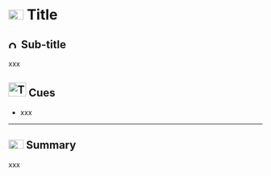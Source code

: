 # <img src="../books.svg" alt="Stack of red books with a graduation cap on top, symbolizing education and achievement, set against a plain background" width="30" height="20" /> Title

## <img src="../notes.svg" alt="Orange pencil lying diagonally on a white sheet of paper, representing note taking and documentation, with a clean and organized appearance" width="20" height="15" /> Sub-title

xxx

## <img src="../question-and-answer.svg" alt="Two speech bubbles, one with a large letter Q and the other with a large letter A, representing a question and answer exchange in a friendly and approachable style" width="35" height="28" /> Cues

- xxx

---

## <img src="../summary.svg" alt="Rolled parchment scroll with visible lines, symbolizing a summary or conclusion, placed on a neutral background" width="30" height="18" /> Summary

xxx
